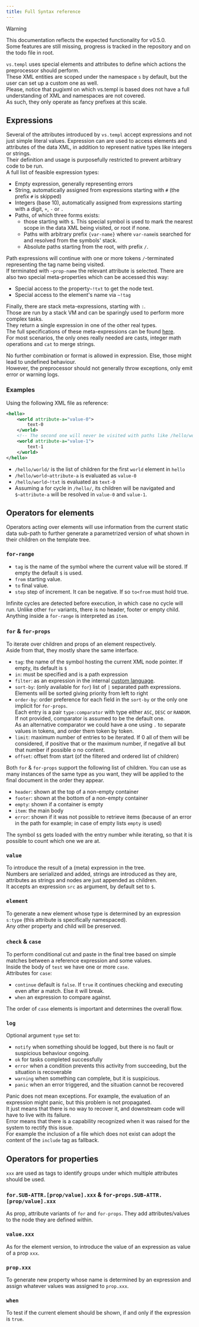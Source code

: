 ```yaml
---
title: Full Syntax reference
---
```


> [!WARNING]  
> This documentation reflects the expected functionality for v0.5.0.  
> Some features are still missing, progress is tracked in the repository and on the todo file in root.

`vs.templ` uses special elements and attributes to define which actions the preprocessor should perform.  
These XML entities are scoped under the namespace `s` by default, but the user can set up a custom one as well.  
Please, notice that pugixml on which vs.templ is based does not have a full understanding of XML and namespaces are not covered.  
As such, they only operate as fancy prefixes at this scale.

## Expressions

Several of the attributes introduced by `vs.templ` accept expressions and not just simple literal values.
Expression can are used to access elements and attributes of the data XML, in addition to represent native types like integers or strings.  
Their definition and usage is purposefully restricted to prevent arbitrary code to be run.  
A full list of feasible expression types:

- Empty expression, generally representing errors
- String, automatically assigned from expressions starting with `#` (the prefix `#` is skipped)
- Integers (base 10), automatically assigned from expressions starting with a digit, `+`, `-` or `.`
- Paths, of which three forms exists:
  - those starting with `$`. This special symbol is used to mark the nearest scope in the data XML being visited, or root if none.
  - Paths with arbitrary prefix `{var-name}` where `var-name`is searched for and resolved from the symbols' stack.
  - Absolute paths starting from the root, with prefix `/`.

Path expressions will continue with one or more tokens `/`-terminated representing the tag name being visited.  
If terminated with `~prop-name` the relevant attribute is selected.
There are also two special meta-properties which can be accessed this way:

- Special access to the property`~!txt` to get the node text.
- Special access to the element's name via `~!tag`

Finally, there are stack meta-expressions, starting with `:`.  
Those are run by a stack VM and can be sparingly used to perform more complex tasks.  
They return a single expression in one of the other real types.  
The full specifications of these meta-expressions can be found [here](repl-vm.md).  
For most scenarios, the only ones really needed are casts, integer math operations and `cat` to merge strings.

No further combination or format is allowed in expression. Else, those might lead to undefined behaviour.  
However, the preprocessor should not generally throw exceptions, only emit error or warning logs.

### Examples

Using the following XML file as reference:

```xml
<hello>
    <world attribute-a="value-0">
        text-0
    </world>
    <!-- The second one will never be visited with paths like /hello/world/-->
    <world attribute-a="value-1">
        text-1
    </world>
</hello>
```

- `/hello/world/` is the list of children for the first `world` element in `hello`
- `/hello/world~attribute-a` is evaluated as `value-0`
- `/hello/world~!txt` is evaluated as `text-0`
- Assuming a for cycle in `/hello/`, its children will be navigated and `$~attribute-a` will be resolved in `value-0` and `value-1`.

## Operators for elements

Operators acting over elements will use information from the current static data sub-path to further generate a parametrized version of what shown in their children on the template tree.

### `for-range`

- `tag` is the name of the symbol where the current value will be stored. If empty the default `$` is used.
- `from` starting value.
- `to` final value.
- `step` step of increment. It can be negative. If so `to<from` must hold true.

Infinite cycles are detected before execution, in which case no cycle will run. Unlike other `for` variants, there is no header, footer or empty child. Anything inside a `for-range` is interpreted as `item`.

### `for` & `for-props`

To iterate over children and props of an element respectively.  
Aside from that, they mostly share the same interface.

- `tag`: the name of the symbol hosting the current XML node pointer. If empty, its default is `$`
- `in`: must be specified and is a path expression
- `filter`: as an expression in the internal [custom language](./calc.md).
- `sort-by`: (only available for `for`) list of `|` separated path expressions. Elements will be sorted giving priority from left to right
- `order-by`: order preference for each field in the `sort-by` or the only one implicit for `for-props`.  
  Each entry is a pair `type:comparator` with type either `ASC`, `DESC` or `RANDOM`.  
  If not provided, comparator is assumed to be the default one.  
  As an alternative comparator we could have a one using `.` to separate values in tokens, and order them token by token.
- `limit`: maximum number of entries to be iterated. If 0 all of them will be considered, if positive that or the maximum number, if negative all but that number if possible o no content.
- `offset`: offset from start (of the filtered and ordered list of children)

Both `for` & `for-props` support the following list of children. You can use as many instances of the same type as you want, they will be applied to the final document in the order they appear.

- `header`: shown at the top of a non-empty container
- `footer`: shown at the bottom of a non-empty container
- `empty`: shown if a container is empty
- `item`: the main body
- `error`: shown if it was not possible to retrieve items (because of an error in the path for example; in case of empty lists `empty` is used)

The symbol `$$` gets loaded with the entry number while iterating, so that it is possible to count which one we are at.

### `value`

To introduce the result of a (meta) expression in the tree.  
Numbers are serialized and added, strings are introduced as they are, attributes as strings and nodes are just appended as children.  
It accepts an expression `src` as argument, by default set to `$`.

### `element`

To generate a new element whose type is determined by an expression `s:type` (this attribute is specifically namespaced).  
Any other property and child will be preserved.

### `check` & `case`

To perform conditional cut and paste in the final tree based on simple matches between a reference expression and some values.  
Inside the body of `test` we have one or more `case`.  
Attributes for `case`:

- `continue` default is `false`. If `true` it continues checking and executing even after a match. Else it will break.
- `when` an expression to compare against.

The order of `case` elements is important and determines the overall flow.

### `log`

Optional argument `type` set to:

- `notify` when something should be logged, but there is no fault or suspicious behaviour ongoing.
- `ok` for tasks completed successfully
- `error` when a condition prevents this activity from succeeding, but the situation is recoverable
- `warning` when something can complete, but it is suspicious.
- `panic` when an error triggered, and the situation cannot be recovered

Panic does not mean exceptions. For example, the evaluation of an expression might panic, but this problem is not propagated.  
It just means that there is no way to recover it, and downstream code will have to live with its failure.  
Error means that there is a capability recognized when it was raised for the system to rectify this issue.  
For example the inclusion of a file which does not exist can adopt the content of the `include` tag as fallback.

## Operators for properties

`xxx` are used as tags to identify groups under which multiple attributes should be used.

### `for.SUB-ATTR.[prop/value].xxx` & `for-props.SUB-ATTR.[prop/value].xxx`

As prop, attribute variants of `for` and `for-props`. They add attributes/values to the node they are defined within.

### `value.xxx`

As for the element version, to introduce the value of an expression as value of a prop `xxx`.

### `prop.xxx`

To generate new property whose name is determined by an expression and assign whatever values was assigned to `prop.xxx`.

### `when`

To test if the current element should be shown, if and only if the expression is `true`.
